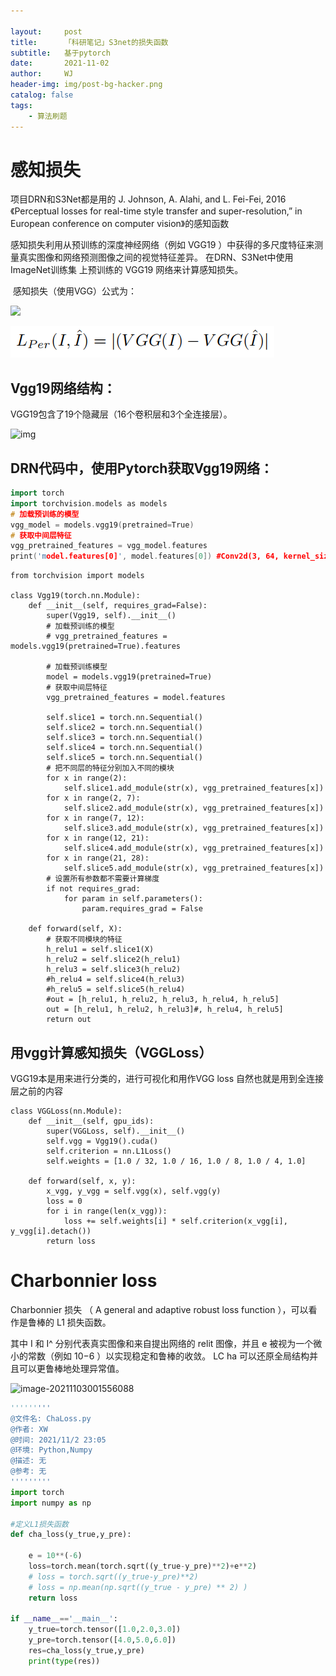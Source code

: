 ```yaml
---

layout:     post
title:      「科研笔记」S3net的损失函数
subtitle:   基于pytorch
date:       2021-11-02
author:     WJ
header-img: img/post-bg-hacker.png
catalog: false
tags:
    - 算法刷题
---
```


# 感知损失

项目DRN和S3Net都是用的 J. Johnson, A. Alahi, and L. Fei-Fei,  2016《Perceptual losses for real-time style transfer and super-resolution,” in European conference on computer vision》的感知函数

   感知损失利用从预训练的深度神经网络（例如 VGG19 ）中获得的多尺度特征来测量真实图像和网络预测图像之间的视觉特征差异。 在DRN、S3Net中使用 ImageNet训练集 上预训练的 VGG19 网络来计算感知损失。  

​      感知损失（使用VGG）公式为：

![](D:/个人文件夹/123wangju123.github.io/_posts/{{site.baseurl}}/img-post/科研笔记/2021-11-02-【科研笔记】感知损失函数/VGGLOSS.png)

![](..//img-post/科研笔记/2021-11-02-【科研笔记】感知损失函数/VGGLOSS.png)



## Vgg19网络结构：

VGG19包含了19个隐藏层（16个卷积层和3个全连接层）。

![img](https://cdn.nlark.com/yuque/0/2021/png/13013014/1632217897702-0d271030-b1b5-4953-b286-6e291f0ba5ae.png)

## DRN代码中，使用Pytorch获取Vgg19网络：

```c++
import torch
import torchvision.models as models
# 加载预训练的模型
vgg_model = models.vgg19(pretrained=True)
# 获取中间层特征
vgg_pretrained_features = vgg_model.features
print('model.features[0]', model.features[0]) #Conv2d(3, 64, kernel_size=(3, 3), stride=(1, 1), padding=(1, 1))
```

```
from torchvision import models

class Vgg19(torch.nn.Module):
    def __init__(self, requires_grad=False):
        super(Vgg19, self).__init__()
        # 加载预训练的模型
        # vgg_pretrained_features = models.vgg19(pretrained=True).features
        
        # 加载预训练模型
        model = models.vgg19(pretrained=True)
        # 获取中间层特征
        vgg_pretrained_features = model.features
        
        self.slice1 = torch.nn.Sequential()
        self.slice2 = torch.nn.Sequential()
        self.slice3 = torch.nn.Sequential()
        self.slice4 = torch.nn.Sequential()
        self.slice5 = torch.nn.Sequential()
        # 把不同层的特征分别加入不同的模块
        for x in range(2):
            self.slice1.add_module(str(x), vgg_pretrained_features[x])
        for x in range(2, 7):
            self.slice2.add_module(str(x), vgg_pretrained_features[x])
        for x in range(7, 12):
            self.slice3.add_module(str(x), vgg_pretrained_features[x])
        for x in range(12, 21):
            self.slice4.add_module(str(x), vgg_pretrained_features[x])
        for x in range(21, 28):
            self.slice5.add_module(str(x), vgg_pretrained_features[x])
        # 设置所有参数都不需要计算梯度
        if not requires_grad:
            for param in self.parameters():
                param.requires_grad = False

    def forward(self, X):
        # 获取不同模块的特征
        h_relu1 = self.slice1(X)
        h_relu2 = self.slice2(h_relu1)
        h_relu3 = self.slice3(h_relu2)
        #h_relu4 = self.slice4(h_relu3)
        #h_relu5 = self.slice5(h_relu4)
        #out = [h_relu1, h_relu2, h_relu3, h_relu4, h_relu5]
        out = [h_relu1, h_relu2, h_relu3]#, h_relu4, h_relu5]
        return out
```

## 用vgg计算感知损失（VGGLoss）

VGG19本是用来进行分类的，进行可视化和用作VGG loss 自然也就是用到全连接层之前的内容

```
class VGGLoss(nn.Module):
    def __init__(self, gpu_ids):
        super(VGGLoss, self).__init__()
        self.vgg = Vgg19().cuda()
        self.criterion = nn.L1Loss()
        self.weights = [1.0 / 32, 1.0 / 16, 1.0 / 8, 1.0 / 4, 1.0]

    def forward(self, x, y):
        x_vgg, y_vgg = self.vgg(x), self.vgg(y)
        loss = 0
        for i in range(len(x_vgg)):
            loss += self.weights[i] * self.criterion(x_vgg[i], y_vgg[i].detach())
        return loss
```

#  Charbonnier loss 

Charbonnier 损失 （ A general and adaptive robust loss function ），可以看作是鲁棒的 L1 损失函数。

  其中 I 和 I^ 分别代表真实图像和来自提出网络的 relit 图像，并且 e 被视为一个微小的常数（例如 10−6 ）以实现稳定和鲁棒的收敛。 LC ha 可以还原全局结构并且可以更鲁棒地处理异常值。

![image-20211103001556088](C:\Users\WJ\AppData\Roaming\Typora\typora-user-images\image-20211103001556088.png)

```python
'''''''''
@文件名: ChaLoss.py
@作者: XW
@时间: 2021/11/2 23:05
@环境: Python,Numpy
@描述: 无
@参考: 无
'''''''''
import torch
import numpy as np

#定义L1损失函数
def cha_loss(y_true,y_pre):

    e = 10**(-6)
    loss=torch.mean(torch.sqrt((y_true-y_pre)**2)+e**2)
    # loss = torch.sqrt((y_true-y_pre)**2)
    # loss = np.mean(np.sqrt((y_true - y_pre) ** 2) )
    return loss

if __name__=='__main__':
    y_true=torch.tensor([1.0,2.0,3.0])
    y_pre=torch.tensor([4.0,5.0,6.0])
    res=cha_loss(y_true,y_pre)
    print(type(res))
```

